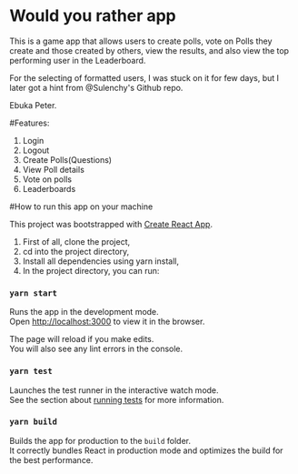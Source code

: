 # Would you rather app
This is a game app that allows users to create polls, vote on Polls they create and those
created by others, view the results, and also view the top performing user in the 
Leaderboard.

For the selecting of formatted users, I was stuck on it for few days, but I later got a hint from @Sulenchy's Github repo.

Ebuka Peter.

#Features:
1. Login
2. Logout
3. Create Polls(Questions)
4. View Poll details
5. Vote on polls
6. Leaderboards

#How to run this app on your machine

This project was bootstrapped with [Create React App](https://github.com/facebook/create-react-app).

1. First of all, clone the project,
2. cd into the project directory,
3. Install all dependencies using yarn install,
4. In the project directory, you can run:

### `yarn start`

Runs the app in the development mode.\
Open [http://localhost:3000](http://localhost:3000) to view it in the browser.

The page will reload if you make edits.\
You will also see any lint errors in the console.

### `yarn test`

Launches the test runner in the interactive watch mode.\
See the section about [running tests](https://facebook.github.io/create-react-app/docs/running-tests) for more information.

### `yarn build`

Builds the app for production to the `build` folder.\
It correctly bundles React in production mode and optimizes the build for the best performance.


